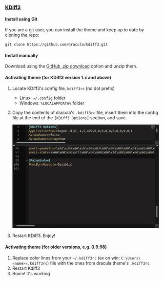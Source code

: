 ### [KDiff3](https://download.kde.org/stable/kdiff3/?C=M;O=D)

#### Install using Git

If you are a git user, you can install the theme and keep up to date by cloning the repo:

    git clone https://github.com/dracula/kdiff3.git

#### Install manually

Download using the [GitHub .zip download](https://github.com/dracula/kdiff3/archive/master.zip) option and unzip them.

#### Activating theme (for KDiff3 version 1.x and above)

1. Locate KDiff3's config file, `kdiff3rc` (no dot prefix)
   - Linux: `~/.config` folder
   - Windows: `%LOCALAPPDATA%` folder
2. Copy the contents of dracula's `.kdiff3rc` file, insert them into the config file at the end of the `[KDiff3 Options]` section, and save.
   
   <img src="kdiff3rc-edit.gif" width="641.6" />

4. Restart KDiff3. Enjoy!


#### Activating theme (for older versions, e.g. 0.9.98)
1. Replace color lines from your `~/.kdiff3rc` (ex on win: `C:\Users\<name>\.kdiff3rc`)  file with the ones from dracula theme's `.kdiff3rc`
2. Restart Kdiff3
3. Boom! It's working
